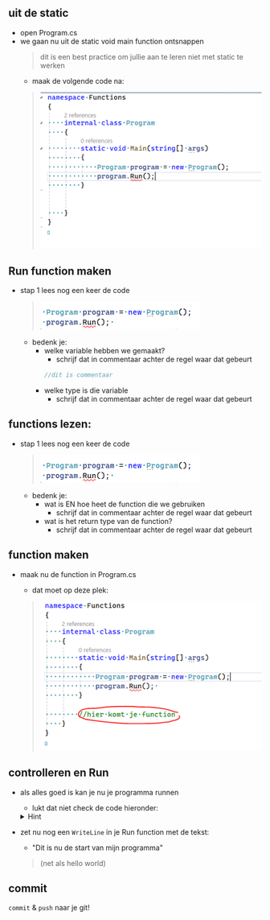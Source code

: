 ## uit de static

- open Program.cs
- we gaan nu uit de static void main function ontsnappen
    > dit is een best practice om jullie aan te leren niet met static te werken
    - maak de volgende code na:
    > ![](img/static.PNG)


## Run function maken

- stap 1 lees nog een keer de code 
    > ![](img/run.PNG)
    - bedenk je:
        - welke variable hebben we gemaakt?
            - schrijf dat in commentaar achter de regel waar dat gebeurt
            ```C#
            //dit is commentaar
            
            ```
        - welke type is die variable
            - schrijf dat in commentaar achter de regel waar dat gebeurt

## functions lezen:

- stap 1 lees nog een keer de code 
    > ![](img/run.PNG)
    - bedenk je:
        - wat is EN hoe heet de function die we gebruiken
            - schrijf dat in commentaar achter de regel waar dat gebeurt
        - wat is het return type van de function?
            - schrijf dat in commentaar achter de regel waar dat gebeurt

## function maken

- maak nu de function in Program.cs

    - dat moet op deze plek:
    > ![](img/functionplek.PNG)

## controlleren en Run

- als alles goed is kan je nu je programma runnen
    - lukt dat niet check de code hieronder:
    <details> 
    <summary>Hint </summary>
    <img src="./img/runhint.PNG">
    </details>
    
- zet nu nog een `WriteLine` in je Run function met de tekst:
    - "Dit is nu de start van mijn programma"
    >(net als hello world)

## commit

`commit` & `push` naar je git!
